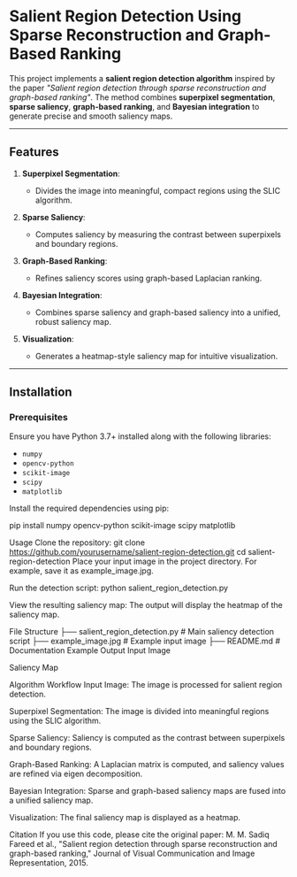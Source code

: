# Salient Region Detection Using Sparse Reconstruction and Graph-Based Ranking

This project implements a **salient region detection algorithm** inspired by the paper _"Salient region detection through sparse reconstruction and graph-based ranking"_. The method combines **superpixel segmentation**, **sparse saliency**, **graph-based ranking**, and **Bayesian integration** to generate precise and smooth saliency maps.

---

## Features

1. **Superpixel Segmentation**:
   - Divides the image into meaningful, compact regions using the SLIC algorithm.
   
2. **Sparse Saliency**:
   - Computes saliency by measuring the contrast between superpixels and boundary regions.

3. **Graph-Based Ranking**:
   - Refines saliency scores using graph-based Laplacian ranking.

4. **Bayesian Integration**:
   - Combines sparse saliency and graph-based saliency into a unified, robust saliency map.

5. **Visualization**:
   - Generates a heatmap-style saliency map for intuitive visualization.

---

## Installation

### Prerequisites

Ensure you have Python 3.7+ installed along with the following libraries:
- `numpy`
- `opencv-python`
- `scikit-image`
- `scipy`
- `matplotlib`

Install the required dependencies using pip:

pip install numpy opencv-python scikit-image scipy matplotlib

Usage
Clone the repository:
git clone https://github.com/yourusername/salient-region-detection.git
cd salient-region-detection
Place your input image in the project directory. For example, save it as example_image.jpg.

Run the detection script:
python salient_region_detection.py

View the resulting saliency map:
The output will display the heatmap of the saliency map.

File Structure
├── salient_region_detection.py  # Main saliency detection script
├── example_image.jpg            # Example input image
├── README.md                    # Documentation
Example Output
Input Image

Saliency Map

Algorithm Workflow
Input Image: The image is processed for salient region detection.

Superpixel Segmentation: The image is divided into meaningful regions using the SLIC algorithm.

Sparse Saliency:
Saliency is computed as the contrast between superpixels and boundary regions.

Graph-Based Ranking:
A Laplacian matrix is computed, and saliency values are refined via eigen decomposition.

Bayesian Integration:
Sparse and graph-based saliency maps are fused into a unified saliency map.

Visualization: The final saliency map is displayed as a heatmap.

Citation
If you use this code, please cite the original paper:
M. M. Sadiq Fareed et al., "Salient region detection through sparse reconstruction and graph-based ranking," Journal of Visual Communication and Image Representation, 2015.
